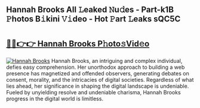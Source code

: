 ## Hannah Brooks All 𝙻eaked 𝙽u𝚍es - Part-k1B 𝙿hotos B𝚒kini 𝚅𝚒deo - Hot 𝙿art 𝙻eaks sQC5C

# <h2><a href="http://ld0frw.urlbe.top/?page=Hannah+Brooks">🔗🔗👉👉 Hannah Brooks P𝚑oto𝚜Vid𝚎o</a></h2>

[![Hannah Brooks](https://i.imgur.com/eBuTRDB.gif)](http://ld0frw.urlbe.top/?page=Hannah+Brooks)
Hannah Brooks, an intriguing and complex individual, defies easy comprehension. Her unorthodox approach to building a web presence has magnetized and offended observers, generating debates on consent, morality, and the intricacies of digital societies. Regardless of what lies ahead, her significance in shaping the digital landscape is undeniable. Fueled by unyielding resolve and undeniable charisma, Hannah Brooks progress in the digital world is limitless.
